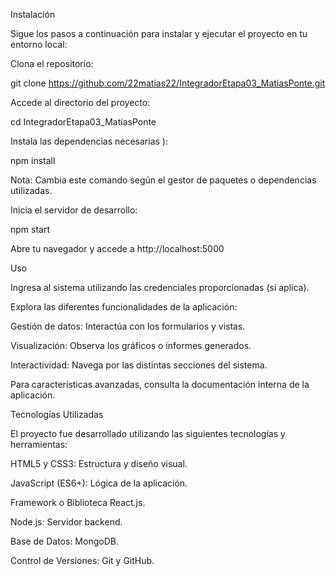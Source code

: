 Instalación

Sigue los pasos a continuación para instalar y ejecutar el proyecto en tu entorno local:

Clona el repositorio:

git clone https://github.com/22matias22/IntegradorEtapa03_MatiasPonte.git

Accede al directorio del proyecto:

cd IntegradorEtapa03_MatiasPonte

Instala las dependencias necesarias ):

npm install

Nota: Cambia este comando según el gestor de paquetes o dependencias utilizadas.

Inicia el servidor de desarrollo:

npm start

Abre tu navegador y accede a http://localhost:5000 

Uso

Ingresa al sistema utilizando las credenciales proporcionadas (si aplica).

Explora las diferentes funcionalidades de la aplicación:

Gestión de datos: Interactúa con los formularios y vistas.

Visualización: Observa los gráficos o informes generados.

Interactividad: Navega por las distintas secciones del sistema.

Para características avanzadas, consulta la documentación interna de la aplicación.

Tecnologías Utilizadas

El proyecto fue desarrollado utilizando las siguientes tecnologías y herramientas:

HTML5 y CSS3: Estructura y diseño visual.

JavaScript (ES6+): Lógica de la aplicación.

Framework o Biblioteca  React.js.

Node.js: Servidor backend.

Base de Datos: MongoDB.

Control de Versiones: Git y GitHub.
